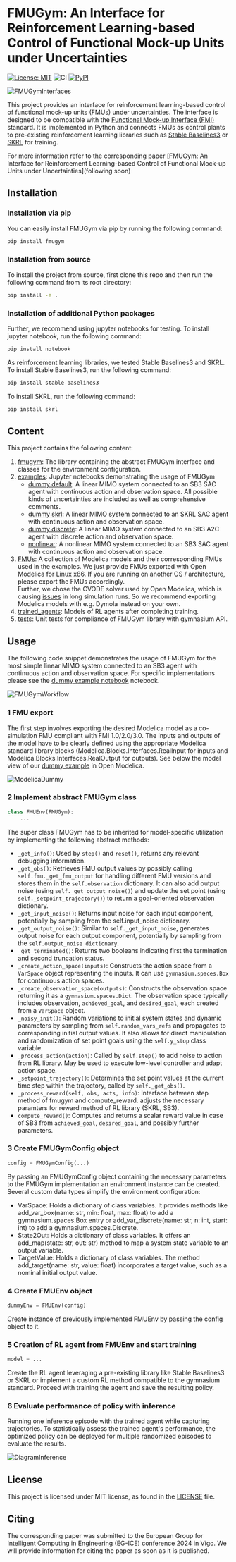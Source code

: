 # FMUGym: An Interface for Reinforcement Learning-based Control of Functional Mock-up Units under Uncertainties
[![License: MIT](https://img.shields.io/badge/License-MIT-yellow.svg)](https://opensource.org/licenses/MIT)
![CI](https://github.com/Fraunhofer-IIS/fmugym/actions/workflows/python-package.yml/badge.svg)
[![PyPI](https://img.shields.io/pypi/v/fmugym)](https://pypi.org/project/fmugym/)

<img src="img/lib_interfaces.png" alt="FMUGymInterfaces" />

This project provides an interface for reinforcement learning-based control of functional mock-up units (FMUs) under uncertainties. The interface is designed to be compatible with the [Functional Mock-up Interface (FMI)](https://fmi-standard.org/) standard. It is implemented in Python and connects FMUs as control plants to pre-existing reinforcement learning libraries such as [Stable Baselines3](https://stable-baselines3.readthedocs.io/en/master/) or [SKRL](https://skrl.readthedocs.io/en/latest/) for training.

For more information refer to the corresponding paper [FMUGym: An Interface for Reinforcement Learning-based Control of Functional Mock-up Units under Uncertainties](following soon)

## Installation
### Installation via pip
You can easily install FMUGym via pip by running the following command:
```bash
pip install fmugym
```

### Installation from source

To install the project from source, first clone this repo and then run the following command from its root directory:
```bash
pip install -e .
```

### Installation of additional Python packages

Further, we recommend using jupyter notebooks for testing. To install jupyter notebook, run the following command:
```bash
pip install notebook
```

As reinforcement learning libraries, we tested Stable Baselines3 and SKRL. To install Stable Baselines3, run the following command:
```bash
pip install stable-baselines3
```

To install SKRL, run the following command:
```bash
pip install skrl
```
## Content
This project contains the following content:    
1. [fmugym](fmugym): The library containing the abstract FMUGym interface and classes for the environment configuration. 
2. [examples](examples): Jupyter notebooks demonstrating the usage of FMUGym
    - [dummy default](examples/dummy_fmugym.ipynb): A linear MIMO system connected to an SB3 SAC agent with continuous action and observation space. All possible kinds of uncertainties are included as well as comprehensive comments.
    - [dummy skrl](examples/dummy_fmugym_skrl.ipynb): A linear MIMO system connected to an SKRL SAC agent with continuous action and observation space.
    - [dummy discrete](examples/dummy_discrete_fmugym.ipynb): A linear MIMO system connected to an SB3 A2C agent with discrete action and observation space.
    - [nonlinear](examples/Nonlinear_example.ipynb): A nonlinear MIMO system connected to an SB3 SAC agent with continuous action and observation space.
3. [FMUs](examples/FMUs): A collection of Modelica models and their corresponding FMUs used in the examples. We just provide FMUs exported with Open Modelica for Linux x86. If you are running on another OS / architecture, please export the FMUs accordingly. \
Further, we chose the CVODE solver used by Open Modelica, which is causing [issues](https://github.com/OpenModelica/OpenModelica/issues/11506) in long simulation runs. So we recommend exporting Modelica models with e.g. Dymola instead on your own. 
4. [trained_agents](examples/trained_agents): Models of RL agents after completing training.
5. [tests](tests): Unit tests for compliance of FMUGym library with gymnasium API.

## Usage
The following code snippet demonstrates the usage of FMUGym for the most simple linear MIMO system connected to an SB3 agent with continuous action and observation space. For specific implementations please see the [dummy example notebook](examples/FMUs/dummy_for_FMU.mo) notebook.

<img src="img/fmugym_workflow.png" alt="FMUGymWorkflow" />

### 1 FMU export
The first step involves exporting the desired Modelica model as a co-simulation FMU compliant with FMI 1.0/2.0/3.0. The inputs and outputs of the model have to be clearly defined using the appropriate Modelica standard library blocks (Modelica.Blocks.Interfaces.RealInput for inputs and Modelica.Blocks.Interfaces.RealOutput for outputs). See below the model view of our [dummy example](examples/FMUs/dummy_for_FMU.mo) in Open Modelica.

<img src="img/Modelica_dummy.png" alt="ModelicaDummy" />

### 2 Implement abstract FMUGym class
```python
class FMUEnv(FMUGym):
    ...
```
The super class FMUGym has to be inherited for model-specific utilization by implementing the following abstract methods:
- `_get_info()`: Used by `step()` and `reset()`, returns any relevant debugging information.
- `_get_obs()`: Retrieves FMU output values by possibly calling `self.fmu._get_fmu_output` for handling different FMU versions and stores them in the `self.observation` dictionary. It can also add output noise (using `self._get_output_noise()`) and update the set point (using `self._setpoint_trajectory()`) to return a goal-oriented observation dictionary.
- `_get_input_noise()`: Returns input noise for each input component, potentially by sampling from the self.input_noise dictionary.
- `_get_output_noise()`: Similar to `self._get_input_noise`, generates output noise for each output component, potentially by sampling from the `self.output_noise dictionary`.
- `_get_terminated()`: Returns two booleans indicating first the termination and second truncation status.
- `_create_action_space(inputs)`: Constructs the action space from a `VarSpace` object representing the inputs. It can use `gymnasium.spaces.Box` for continuous action spaces.
- `_create_observation_space(outputs)`: Constructs the observation space returning it as a `gymnasium.spaces.Dict`. The observation space typically includes observation, `achieved_goal`, and `desired_goal`, each created from a `VarSpace` object.
- `_noisy_init()`: Random variations to initial system states and dynamic parameters by sampling from `self.random_vars_refs` and propagates to corresponding initial output values. It also allows for direct manipulation and randomization of set point goals using the `self.y_stop` class variable.
- `_process_action(action)`: Called by `self.step()` to add noise to action from RL library. May be used to execute low-level controller and adapt action space.
- `_setpoint_trajectory()`: Determines the set point values at the current time step within the trajectory, called by `self._get_obs()`.
- `_process_reward(self, obs, acts, info)`: Interface between step method of fmugym and compute_reward. adjusts the necessary paramters for reward method of RL library (SKRL, SB3).
- `compute_reward()`: Computes and returns a scalar reward value in case of SB3 from `achieved_goal`, `desired_goal`, and possibly further parameters.

### 3 Create FMUGymConfig object
```python
config = FMUGymConfig(...)
```
By passing an FMUGymConfig object containing the necessary parameters to the FMUGym implementation an environment instance can be created. 
Several custom data types simplify the environment configuration:
-  VarSpace: Holds a dictionary of class variables. It provides methods like
add_var_box(name: str, min: float, max: float) to add a gymnasium.spaces.Box entry or add_var_discrete(name: str, n: int, start: int) to add a gymnasium.spaces.Discrete.
- State2Out: Holds a dictionary of class variables. It offers an add_map(state: str, out: str) method to map a system state variable to an output variable.
- TargetValue: Holds a dictionary of class variables. The method add_target(name: str, value: float) incorporates a target value, such as a nominal initial output value.

### 4 Create FMUEnv object
```python
dummyEnv = FMUEnv(config)
```
Create instance of previously implemented FMUEnv by passing the config object to it.

### 5 Creation of RL agent from FMUEnv and start training
```python
model = ...
```
Create the RL agent leveraging a pre-existing library like Stable Baselines3 or SKRL or implement a custom RL method compatible to the gymnasium standard.
Proceed with training the agent and save the resulting policy.

### 6 Evaluate performance of policy with inference
Running one inference episode with the trained agent while capturing trajectories. To statistically assess the trained agent's performance, the
optimized policy can be deployed for multiple randomized episodes to evaluate the results.

<img src="img/diagram_inference.png" alt="DiagramInference" />

## License
This project is licensed under MIT license, as found in the [LICENSE](LICENSE) file.

## Citing
The corresponding paper was submitted to the European Group for Intelligent Computing in Engineering (EG-ICE) conference 2024 in Vigo. We will provide information for citing the paper as soon as it is published.